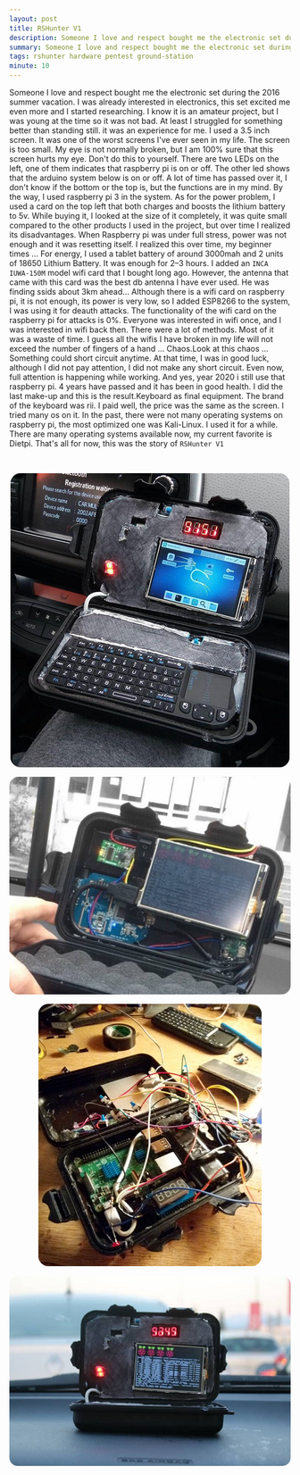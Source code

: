 ```yaml
---
layout: post
title: RSHunter V1
description: Someone I love and respect bought me the electronic set during the 2016 summer vacation.
summary: Someone I love and respect bought me the electronic set during the 2016 summer vacation.
tags: rshunter hardware pentest ground-station
minute: 10
---
```


Someone I love and respect bought me the electronic set during the 2016 summer vacation. I was already interested in electronics, this set excited me even more and I started researching. I know it is an amateur project, but I was young at the time so it was not bad. At least I struggled for something better than standing still. it was an experience for me. I used a 3.5 inch screen. It was one of the worst screens I've ever seen in my life. The screen is too small. My eye is not normally broken, but I am 100% sure that this screen hurts my eye. Don't do this to yourself. There are two LEDs on the left, one of them indicates that raspberry pi is on or off. The other led shows that the arduino system below is on or off. A lot of time has passed over it, I don't know if the bottom or the top is, but the functions are in my mind. By the way, I used raspberry pi 3 in the system. As for the power problem, I used a card on the top left that both charges and boosts the lithium battery to 5v. While buying it, I looked at the size of it completely, it was quite small compared to the other products I used in the project, but over time I realized its disadvantages. When Raspberry pi was under full stress, power was not enough and it was resetting itself. I realized this over time, my beginner times … For energy, I used a tablet battery of around 3000mah and 2 units of 18650 Lithium Battery. It was enough for 2–3 hours. I added an `INCA IUWA-150M` model wifi card that I bought long ago. However, the antenna that came with this card was the best db antenna I have ever used. He was finding ssids about 3km ahead… Although there is a wifi card on raspberry pi, it is not enough, its power is very low, so I added ESP8266 to the system, I was using it for deauth attacks. The functionality of the wifi card on the raspberry pi for attacks is 0%. Everyone was interested in wifi once, and I was interested in wifi back then. There were a lot of methods. Most of it was a waste of time. I guess all the wifis I have broken in my life will not exceed the number of fingers of a hand … Chaos.Look at this chaos … Something could short circuit anytime. At that time, I was in good luck, although I did not pay attention, I did not make any short circuit. Even now, full attention is happening while working. And yes, year 2020 i still use that raspberry pi. 4 years have passed and it has been in good health. I did the last make-up and this is the result.Keyboard as final equipment. The brand of the keyboard was rii. I paid well, the price was the same as the screen. I tried many os on it. In the past, there were not many operating systems on raspberry pi, the most optimized one was Kali-Linux. I used it for a while. There are many operating systems available now, my current favorite is Dietpi. That's all for now, this was the story of `RSHunter V1`

&nbsp;
&nbsp;
&nbsp;

<p align="center">
  <img src="https://raw.githubusercontent.com/x3beche/x3beche.github.io/master/assets/img/1_3AHrJh_8PX3-dHStL2fSpw.png" />
</p>

<p align="center">
  <img src="https://raw.githubusercontent.com/x3beche/x3beche.github.io/master/assets/img/1_lsZkuT9VFvVQdKJIRfhSww.png" />
</p>

<p align="center">
  <img src="https://raw.githubusercontent.com/x3beche/x3beche.github.io/master/assets/img/1_nolrusOIJyS4vQXIkPegag.png" />
</p>

<p align="center">
  <img src="https://raw.githubusercontent.com/x3beche/x3beche.github.io/master/assets/img/1_uaARtfpzeXKEPOnapv-ZnQ.png" />
</p>

